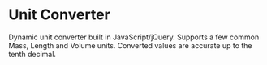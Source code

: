 # Unit Converter

Dynamic unit converter built in JavaScript/jQuery.
Supports a few common Mass, Length and Volume units.
Converted values are accurate up to the tenth decimal.
